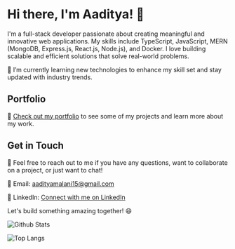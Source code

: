 # Hi there, I'm Aaditya! 👋

I'm a full-stack developer passionate about creating meaningful and innovative web applications. My skills include TypeScript, JavaScript, MERN (MongoDB, Express.js, React.js, Node.js), and Docker. I love building scalable and efficient solutions that solve real-world problems.

🌱 I’m currently learning new technologies to enhance my skill set and stay updated with industry trends.

## Portfolio
🔗 [Check out my portfolio](https://aadityamalaniportfolio.netlify.app/) to see some of my projects and learn more about my work.

## Get in Touch
💬 Feel free to reach out to me if you have any questions, want to collaborate on a project, or just want to chat!

📧 Email: aadityamalani15@gmail.com

📱 LinkedIn: [Connect with me on LinkedIn](https://www.linkedin.com/in/aaditya-malani-803b0b26a/)

Let's build something amazing together! 😄

![Github Stats](https://github-readme-stats.vercel.app/api?username=aadityaforwork&theme=radical)

![Top Langs](https://github-readme-stats.vercel.app/api/top-langs/?username=aadityaforwork&theme=tokyonight)

<!---
aadityaforwork/aadityaforwork is a ✨ special ✨ repository because its `README.md` (this file) appears on your GitHub profile.
You can click the Preview link to take a look at your changes.
--->

